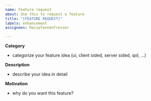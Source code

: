 ```yaml
---
name: Feature request
about: Use this to request a feature
title: "[FEATURE REQUEST]"
labels: enhancement
assignees: Reispfannenfresser

---
```


**Category**
- categorize your feature idea (ui, client sided, server sided, qol, ...)

**Description**
- describe your idea in detail

**Motivation**
- why do you want this feature?
